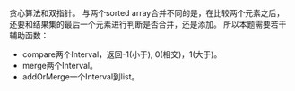 贪心算法和双指针。
与两个sorted array合并不同的是，在比较两个元素之后，还要和结果集的最后一个元素进行判断是否合并，还是添加。
所以本题需要若干辅助函数：
- compare两个Interval，返回-1(小于), 0(相交)，1(大于)。
- merge两个Interval。
- addOrMerge一个Interval到list。